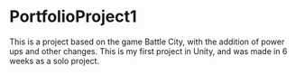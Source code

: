 # PortfolioProject1
This is a project based on the game Battle City, with the addition of power ups and other changes.
This is my first project in Unity, and was made in 6 weeks as a solo project.
